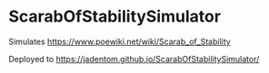# ScarabOfStabilitySimulator
Simulates https://www.poewiki.net/wiki/Scarab_of_Stability

Deployed to https://jadentom.github.io/ScarabOfStabilitySimulator/